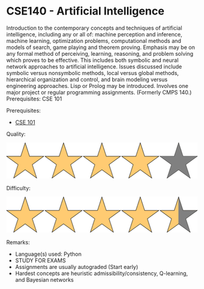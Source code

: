 # CSE140 - Artificial Intelligence

Introduction to the contemporary concepts and techniques of artificial intelligence, including any or all of: machine perception and inference, machine learning, optimization problems, computational methods and models of search, game playing and theorem proving. Emphasis may be on any formal method of perceiving, learning, reasoning, and problem solving which proves to be effective. This includes both symbolic and neural network approaches to artificial intelligence. Issues discussed include symbolic versus nonsymbolic methods, local versus global methods, hierarchical organization and control, and brain modeling versus engineering approaches. Lisp or Prolog may be introduced. Involves one major project or regular programming assignments. (Formerly CMPS 140.) Prerequisites: CSE 101

Prerequisites:

- [CSE 101](CSE101.md)

Quality:

![](../Media/4star.png)

Difficulty:

![](../Media/4_5star.png)

Remarks:

- Language(s) used: Python
- STUDY FOR EXAMS
- Assignments are usually autograded (Start early)
- Hardest concepts are heuristic admissibility/consistency, Q-learning, and Bayesian networks